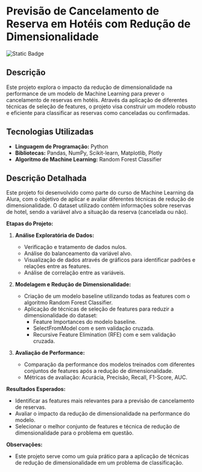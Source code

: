 # Previsão de Cancelamento de Reserva em Hotéis com Redução de Dimensionalidade
![Static Badge](https://img.shields.io/badge/Status-Finalizado-green)

## Descrição

Este projeto explora o impacto da redução de dimensionalidade na performance de um modelo de Machine Learning para prever o cancelamento de reservas em hotéis. Através da aplicação de diferentes técnicas de seleção de features, o projeto visa construir um modelo robusto e eficiente para classificar as reservas como canceladas ou confirmadas.

## Tecnologias Utilizadas

* **Linguagem de Programação:** Python
* **Bibliotecas:** Pandas, NumPy, Scikit-learn, Matplotlib, Plotly
* **Algoritmo de Machine Learning:** Random Forest Classifier

## Descrição Detalhada

Este projeto foi desenvolvido como parte do curso de Machine Learning da Alura, com o objetivo de aplicar e avaliar diferentes técnicas de redução de dimensionalidade. O dataset utilizado contém informações sobre reservas de hotel, sendo a variável alvo a situação da reserva (cancelada ou não).

**Etapas do Projeto:**

1. **Análise Exploratória de Dados:** 
    * Verificação e tratamento de dados nulos.
    * Análise do balanceamento da variável alvo.
    * Visualização de dados através de gráficos para identificar padrões e relações entre as features.
    * Análise de correlação entre as variáveis.

2. **Modelagem e Redução de Dimensionalidade:**
    * Criação de um modelo baseline utilizando todas as features com o algoritmo Random Forest Classifier.
    * Aplicação de técnicas de seleção de features para reduzir a dimensionalidade do dataset:
        * Feature Importances do modelo baseline.
        * SelectFromModel com e sem validação cruzada.
        * Recursive Feature Elimination (RFE) com e sem validação cruzada.

3. **Avaliação de Performance:**
    * Comparação da performance dos modelos treinados com diferentes conjuntos de features após a redução de dimensionalidade.
    * Métricas de avaliação: Acurácia, Precisão, Recall, F1-Score, AUC.

**Resultados Esperados:**

* Identificar as features mais relevantes para a previsão de cancelamento de reservas.
* Avaliar o impacto da redução de dimensionalidade na performance do modelo.
* Selecionar o melhor conjunto de features e técnica de redução de dimensionalidade para o problema em questão.

**Observações:**

* Este projeto serve como um guia prático para a aplicação de técnicas de redução de dimensionalidade em um problema de classificação.
